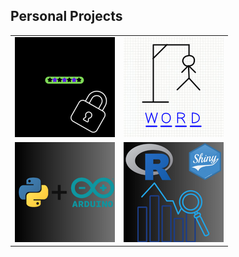 ## Personal Projects

|       |       |
|-------|-------|
|[![Password Generator](./assets/pwgen.png)](https://github.com/enl9076/MadPass-Better-Password-Generator) | [![Hangman Game](./assets/hangman.png)]()|
|[![Arduino](./assets/arduino.png)]() | [![R Shiny](./assets/rshiny.png)]()
